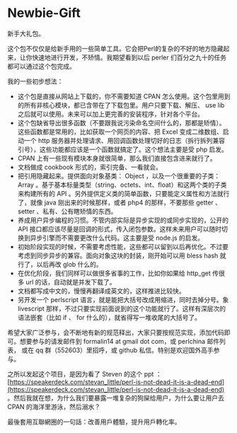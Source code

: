 Newbie-Gift
===========

新手大礼包。

这个包不仅仅是给新手用的一些简单工具。它会把Perl的复杂的不好的地方隐藏起来，让你快速地进行开发，不矫情。我期望看到以后 perler 们百分之九十的任务都可以通过这个包完成。

我的一些初步想法：
* 这个包是直接从网站上下载的，你不需要知道 CPAN 怎么使用。这个包里用到的所有非核心模块，都已含带在了下载包里。用户只要下载、解压、 use lib 之后就可以使用。未来可以加上更完善的安装程序，针对各个平台。
* 这个包缺省导出很多函数（不要跟我说污染命名空间什么的，那都是矫情）。这些函数都是常用的，比如获取一个网页的内容、把 Excel 变成二维数组、启动一个 http 服务器并处理请求、用回调函数处理切好的日志（拆行拆列兼容引号），这些功能都应该是一个函数就搞定了。这个想法主要是受 php 启发。
* CPAN 上有一些现有模块本身就很简单，那么我们直接包含进来就行了。
* 文档做成 cookbook 形式的，索引完备、一看就会。
* 把引用隐藏起来。提供面向对象基类： Object ，以及一个很重要的子类： Array 。基于基本标量类型（string、octets、int、float）和这两个类的子类来构建所有的 API 。另外提供定义类的简单函数，只要能定义属性和方法就行了，就像 java 刚出来的时候那样，或者 php4 的那样，不要那些 getter 、 setter 、私有、公有瞎矫情的东西。
* 养成用户异步编程的习惯。不管内部实际是异步实现的或同步实现的，公开的 API 接口都应该尽量是回调的形式，传入闭包参数。这样未来用户可以随时切换到异步引擎而不需要更改什么代码。这主要是受 node.js 的启发。
* 初始阶段实现的时候，不需要考虑性能，这些都可以留到以后再优化。不过要考虑到同步异步的兼容。面向对象这块的封装，刚开始可以用 bless hash 就行了，以后再改 glob 什么的。
* 在优化阶段，我们同样可以做很多省事的工作，比如你如果给 http_get 传很多 url 的话，自动就是并发下载了。
* 文档都写成中文的，慢慢再翻译成英文的，这样推进比较快。
* 另开发一个 perlscript 语言，就是能把大括号改成用缩进，同时去掉分号。象 livescript 那样，不过只要实现前面说到的这个功能就行了。这样有深层次的语法嵌套（比如 if 、 for 什么的），就省得写一堆收尾的大括号了。

希望大家广泛参与，会不断地有新的规范释出，大家只要按规范实现，添加代码即可。想要参与的请发邮件到 formalin14 at gmail dot com，或 perlchina 邮件列表， 或在 qq 群（552603）里招呼，或 github 私信。特别是欢迎国外高手参与。

之所以发起这个项目，是因为看了 Steven 的这个 ppt ： [https://speakerdeck.com/stevan_little/perl-is-not-dead-it-is-a-dead-end](https://speakerdeck.com/stevan_little/perl-is-not-dead-it-is-a-dead-end) 。然后我就在想，为什么我们要暴露一堆复杂的狗屎给用户，为什么要让用户去 CPAN 的海洋里游泳，然后溺水？

最後套用互聯網圈的一句話：改善用戶體驗，提升用戶轉化率。
